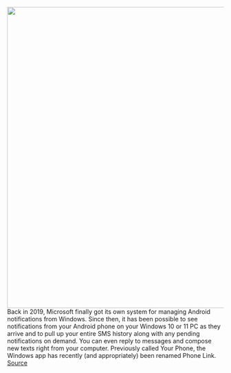 <img src='https://cdn.vox-cdn.com/thumbor/PEFl88CK72ByKYBcFmV9e8QaGgA=/0x0:1920x1280/1200x800/filters:focal(807x487:1113x793)/cdn.vox-cdn.com/uploads/chorus_image/image/70726622/phonelink.0.png' width='700px' /><br/>
Back in 2019, Microsoft finally got its own system for managing Android notifications from Windows. Since then, it has been possible to see notifications from your Android phone on your Windows 10 or 11 PC as they arrive and to pull up your entire SMS history along with any pending notifications on demand. You can even reply to messages and compose new texts right from your computer. Previously called Your Phone, the Windows app has recently (and appropriately) been renamed Phone Link.
<a href='https://www.theverge.com/23002145/phone-notifications-android-windows-pc-how-to'> Source <a/>